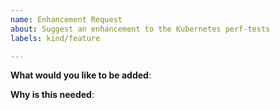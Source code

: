 ```yaml
---
name: Enhancement Request
about: Suggest an enhancement to the Kubernetes perf-tests
labels: kind/feature

---
```

<!-- Please only use this template for submitting enhancement requests -->

**What would you like to be added**:

**Why is this needed**: